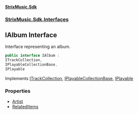#### [StrixMusic.Sdk](./index.md 'index')
### [StrixMusic.Sdk.Interfaces](./StrixMusic-Sdk-Interfaces.md 'StrixMusic.Sdk.Interfaces')
## IAlbum Interface
Interface representing an album.  
```csharp
public interface IAlbum :
ITrackCollection,
IPlayableCollectionBase,
IPlayable
```
Implements [ITrackCollection](./StrixMusic-Sdk-Interfaces-ITrackCollection.md 'StrixMusic.Sdk.Interfaces.ITrackCollection'), [IPlayableCollectionBase](./StrixMusic-Sdk-Interfaces-IPlayableCollectionBase.md 'StrixMusic.Sdk.Interfaces.IPlayableCollectionBase'), [IPlayable](./StrixMusic-Sdk-Interfaces-IPlayable.md 'StrixMusic.Sdk.Interfaces.IPlayable')  
### Properties
- [Artist](./StrixMusic-Sdk-Interfaces-IAlbum-Artist.md 'StrixMusic.Sdk.Interfaces.IAlbum.Artist')
- [RelatedItems](./StrixMusic-Sdk-Interfaces-IAlbum-RelatedItems.md 'StrixMusic.Sdk.Interfaces.IAlbum.RelatedItems')
